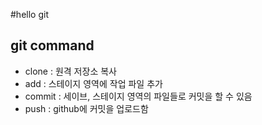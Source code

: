 #hello git

## git command

- clone : 원격 저장소 복사
- add : 스테이지 영역에 작업 파일 추가
- commit : 세이브, 스테이지 영역의 파일들로 커밋을 할 수 있음
- push : github에 커밋을 업로드함

